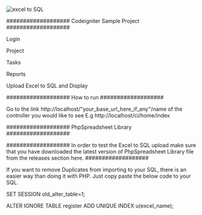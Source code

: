 ![excel to SQL](https://user-images.githubusercontent.com/45051986/103016482-c500ea00-454a-11eb-8163-79b87214c4db.png)


###################
Codeigniter Sample Project
###################

Login

Project

Tasks

Reports

Upload Excel to SQL and Display

###################
How to run
###################

Go to the link http://localhost/"your_base_url_here_if_any"/name of the controller you would like to see 
E.g http://localhost/ci/home/index

###################
PhpSpreadsheet Library
###################

###################
In order to test the Excel to SQL upload make sure that you have downloaded the latest version of PhpSpreadsheet Library file from the releases section here. 
###################

If you want to remove Duplicates from importing to your SQL, there is an easier way than doing it with PHP. Just copy paste the below code to your SQL.


SET SESSION old_alter_table=1;

ALTER IGNORE TABLE register ADD UNIQUE INDEX u(excel_name);
